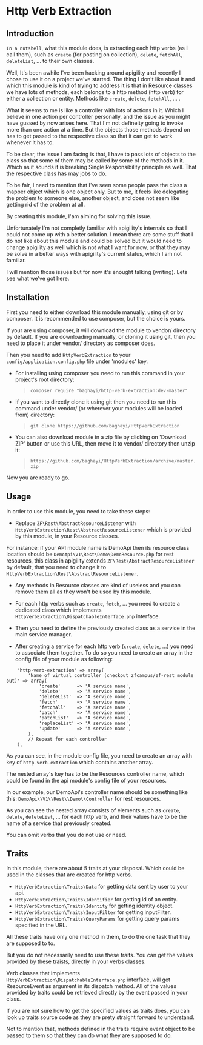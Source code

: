Http Verb Extraction
=================


Introduction
---
`In a nutshell`, what this module does, is extracting each http verbs (as I call them), such as `create` (for posting on collection), `delete`, `fetchAll`, `deleteList`, ... to their own classes.

Well, It's been awhile I've been hacking around apigility and recently I chose to use it on a project we've started. The thing I don't like about it and which this module is kind of trying to address it is that in Resource classes we have lots of methods, each belongs to a http method (http verb) for either a collection or entity. Methods like `create`, `delete`, `fetchAll`, ... .

What it seems to me is like a controller with lots of actions in it. Which I believe in one action per controller personally, and the issue as you might have gussed by now arises here. That I'm not definelty going to invoke more than one action at a time. But the objects those methods depend on has to get passed to the respective class so that it can get to work whenever it has to.

To be clear, the issue I am facing is that, I have to pass lots of objects to the class so that some of them may be called by some of the methods in it. Which as it sounds it is breaking Single Responsibility principle as well. That the respective class has may jobs to do.

To be fair, I need to mention that I've seen some people pass the class a mapper object which is one object only. But to me, it feels like delegating the problem to someone else, another object, and does not seem like getting rid of the problem at all.

By creating this module, I'am aiming for solving this issue.

Unfortunately I'm not completly familiar with apigility's internals so that I could not come up with a better solution. I mean there are some stuff that I do not like about this module and could be solved but it would need to change apigility as well which is not what I want for now, or that they may be solve in a better ways with apigility's current status, which I am not familiar.

I will mention those issues but for now it's enought talking (writing). Lets see what we've got here.


Installation
---
First you need to either download this module manually, using git or by composer.
It is recommended to use composer, but the choice is yours.

If your are using composer, it will download the module to vendor/ directory by default.
If you are downloading manually, or cloning it using git, then you need to place it under vendor/ directory as composer does.

Then you need to add `HttpVerbExtraction` to your `config/application.config.php` file under 'modules' key.

+ For installing using composer you need to run this command in your project's root directory: 
    > `composer require "baghayi/http-verb-extraction:dev-master"`

+ If you want to directly clone it using git then you need to run this command under vendor/ (or wherever your modules will be loaded from) directory:
    > `git clone https://github.com/baghayi/HttpVerbExtraction`

+ You can also download module in a zip file by clicking on 'Download ZIP' button or use this URL, then move it to vendor/ directory then unzip it:
    > `https://github.com/baghayi/HttpVerbExtraction/archive/master.zip`

Now you are ready to go.

Usage
---
In order to use this module, you need to take these steps:

* Replace `ZF\Rest\AbstractResourceListener` with `HttpVerbExtraction\Rest\AbstractResourceListener` which is provided by this module, in your Resource classes.

For instance: if your API module name is DemoApi then its resource class location should be `DemoApi\V1\Rest\Demo\DemoResource.php` for rest resources, this class in apigility extends `ZF\Rest\AbstractResourceListener` by default, that you need to change it to `HttpVerbExtraction\Rest\AbstractResourceListener`.

* Any methods in Resource classes are kind of useless and you can remove them all as they won't be used by this module.

* For each http verbs such as `create`, `fetch`, ... you need to create a dedicated class which implements `HttpVerbExtraction\DispatchableInterface.php` interface.

* Then you need to define the previously created class as a service in the main service manager.

* After creating a service for each http verb (`create`, `delete`, ...) you need to associate them together. To do so you need to create an array in the config file of your module as following:

```
    'http-verb-extraction' => array(
        'Name of virtual controller (checkout zfcampus/zf-rest module out)' => array(
            'create'      => 'A service name',
            'delete'      => 'A service name',
            'deleteList'  => 'A service name',
            'fetch'       => 'A service name',
            'fetchAll'    => 'A service name',
            'patch'       => 'A service name',
            'patchList'   => 'A service name',
            'replaceList' => 'A service name',
            'update'      => 'A service name',
        ),
        // Repeat for each controller
    ),

```

As you can see, in the module config file, you need to create an array with key of `http-verb-extraction` which contains another array.

The nested array's key has to be the Resources controller name, which could be found in the api module's config file of your resources.

In our example, our DemoApi's controller name should be something like this: `DemoApi\\V1\\Rest\\Demo\\Controller` for rest resources.

As you can see the nested array consists of elements such as `create`, `delete`, `deleteList`, ... for each http verb, and their values have to be the name of a service that previously created.

You can omit verbs that you do not use or need.


Traits
---

In this module, there are about 5 traits at your disposal. Which could be used in the classes that are created for http verbs. 

* `HttpVerbExtraction\Traits\Data` for getting data sent by user to your api.
* `HttpVerbExtraction\Traits\Identifier` for getting id of an entity.
* `HttpVerbExtraction\Traits\Identity` for getting identity object.
* `HttpVerbExtraction\Traits\InputFilter` for getting inputFilter.
* `HttpVerbExtraction\Traits\QueryParams` for getting query params specified in the URL.

All these traits have only one method in them, to do the one task that they are supposed to to.

But you do not necessarily need to use these traits. You can get the values provided by these traists, directly in your verbs classes.

Verb classes that implements `HttpVerbExtraction\DispatchableInterface.php` interface, will get ResourceEvent as argument in its dispatch method. All of the values provided by traits could be retrieved directly by the event passed in your class.

If you are not sure how to get the specified values as traits does, you can look up traits source code as they are prety straight forward to understand.

Not to mention that, methods defined in the traits require event object to be passed to them so that they can do what they are supposed to do.